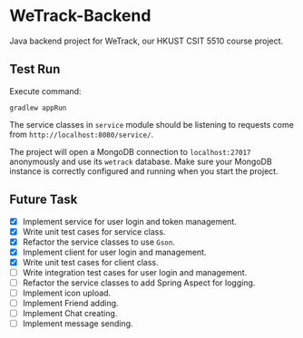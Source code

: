 # WeTrack-Backend

Java backend project for WeTrack, our HKUST CSIT 5510 course project.

## Test Run

Execute command:

```
gradlew appRun
```

The service classes in `service` module should be listening to requests come from `http://localhost:8080/service/`.

The project will open a MongoDB connection to `localhost:27017` anonymously and use its `wetrack` database. Make sure your MongoDB instance is correctly configured and running when you start the project.

## Future Task

- [x] Implement service for user login and token management.
- [x] Write unit test cases for service class.
- [x] Refactor the service classes to use `Gson`.
- [x] Implement client for user login and management.
- [x] Write unit test cases for client class.
- [ ] Write integration test cases for user login and management.
- [ ] Refactor the service classes to add Spring Aspect for logging.
- [ ] Implement icon upload.
- [ ] Implement Friend adding.
- [ ] Implement Chat creating.
- [ ] Implement message sending.
